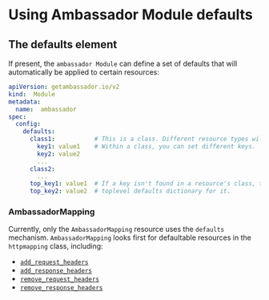 # Using Ambassador Module defaults

## The defaults element

If present, the `ambassador Module` can define a set of defaults that will automatically be applied to certain resources:

```yaml
apiVersion: getambassador.io/v2
kind:  Module
metadata:
  name:  ambassador
spec:
  config:
    defaults:
      class1:           # This is a class. Different resource types will look in different classes.
        key1: value1    # Within a class, you can set different keys.
        key2: value2
        ...
      class2:
        ...
      top_key1: value1  # If a key isn't found in a resource's class, the system will look in the
      top_key2: value2  # toplevel defaults dictionary for it.
```

### AmbassadorMapping

Currently, only the `AmbassadorMapping` resource uses the `defaults` mechanism. `AmbassadorMapping` looks first for defaultable resources in the `httpmapping` class, including:

- [`add_request_headers`](../../using/headers/add_request_headers)
- [`add_response_headers`](../../using/headers/add_response_headers)
- [`remove_request_headers`](../../using/headers/remove_request_headers)
- [`remove_response_headers`](../../using/headers/remove_response_headers)
